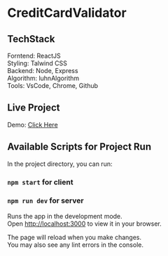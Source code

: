 # CreditCardValidator

## TechStack

Forntend: ReactJS\
Styling: Talwind CSS\
Backend: Node, Express\
Algorithm: luhnAlgorithm\
Tools: VsCode, Chrome, Github

## Live Project

Demo: [Click Here]([https://creditcardvalidator.vercel.app/])


## Available Scripts for Project Run

In the project directory, you can run:

### `npm start` for client

### `npm run dev` for server

Runs the app in the development mode.\
Open [http://localhost:3000](http://localhost:3000) to view it in your browser.

The page will reload when you make changes.\
You may also see any lint errors in the console.
